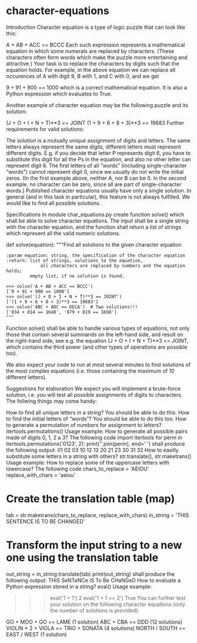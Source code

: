 # character-equations
Introduction
Character equation is a type of logic puzzle that can look like this:

A + AB + ACC == BCCC
Each such expression represents a mathematical equation in which some numerals are replaced by characters. (These characters often form words which make the puzzle more entertaining and attractive.) Your task is to replace the characters by digits such that the equation holds. For example, in the above equation we can replace all occurences of A with digit 9, B with 1, and C with 0, and we get

9 + 91 + 900 == 1000
which is a correct mathematical equation. It is also a Python expression which evaluates to True.

Another example of character equation may be the following puzzle and its solution:

(J + O + I + N + T)**3 == JOINT
(1 + 9 + 6 + 8 + 3)**3 == 19683
Further requirements for valid solutions:

The solution is a mutually unique assignment of digits and letters. The same letters always represent the same digits, different letters must represent different digits. E.g. if you decide that letter P represents digit 6, you have to substitute this digit for all the Ps in the equation, and also no other letter can represent digit 6.
The first letters of all “words” (including single-character “words”) cannot represent digit 0, since we usually do not write the initial zeros. (In the first example above, neither A, nor B can be 0. In the second example, no character can be zero, since all are part of single-character words.)
Published character equations usually have only a single solution. In general (and in this task in particular), this feature is not always fulfilled. We would like to find all possible solutions.

Specifications
In module char_equations.py create function solve() which shall be able to solve character equations. The input shall be a single string with the character equation, and the function shall return a list of strings which represent all the valid numeric solutions.

def solve(equation):
    """Find all solutions to the given character equation
 
    :param equation: string, the specification of the character equation
    :return: list of strings, solutions to the equation, 
                 all characters are replaced by numbers and the equation holds; 
             empty list, if no solution is found.
 
    >>> solve('A + AB + ACC == BCCC')
    ['9 + 91 + 900 == 1000']
    >>> solve('(J + O + I + N + T)**3 == JOINT')
    ['(1 + 9 + 6 + 8 + 3)**3 == 19683']
    >>> solve('ABC + ADC == DECA')  # Two solutions!!!
    ['834 + 814 == 1648', '879 + 819 == 1698']
    """
Function solve() shall be able to handle various types of equations, not only those that contain several summands on the left-hand side, and result on the right-hand side, see e.g. the equation (J + O + I + N + T)**3 == JOINT, which contains the third power (and other types of operations are possible too).

We also expect your code to run at most several minutes to find solutions of the most complex equations (i.e. those containing the maximum of 10 different letters).

Suggestions for elaboration
We expect you will implement a brute-force solution, i.e. you will test all possible assignments of digits to characters. The follwing things may come handy:

How to find all unique letters in a string? You should be able to do this.
How to find the initial letters of “words”? You should be able to do this too.
How to generate a permutation of numbers for assignment to letters?
itertools.permutations()
Usage example: How to generate all possible pairs made of digits 0, 1, 2 a 3? The following code
import itertools
for perm in itertools.permutations('0123', 2):
    print(''.join(perm), end=' ')
shall produce the following output:
01 02 03 10 12 13 20 21 23 30 31 32 
How to easilly substitute some letters in a string with others?
str.translate(), str.maketrans()
Usage example: How to replace some of the uppercase letters with lowercase? The following code
chars_to_replace = 'AEIOU'
replace_with_chars = 'aeiou'
# Create the translation table (map)
tab = str.maketrans(chars_to_replace, replace_with_chars)
in_string = 'THIS SENTENCE IS TO BE CHANGED'
# Transform the input string to a new one using the translation table
out_string = in_string.translate(tab)
print(out_string)
shall produce the following output:
THiS SeNTeNCe iS To Be CHaNGeD
How to evaluate a Python expression stored in a string?
eval()
Usage example:
>>> eval('1 + 1')
2
>>> eval('1 + 1 == 2')
True
You can further test your solution on the following character equations (only the number of solutions is provided):

GO + MOO + GO == LAME                (1 solution)
ABC + CBA == DDD                     (12 solutions)
VIOLIN * 2 + VIOLA == TRIO + SONATA  (4 solutions)
NORTH / SOUTH == EAST / WEST         (1 solution)

